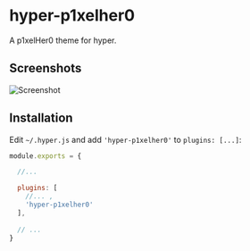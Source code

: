 # hyper-p1xelher0

A p1xelHer0 theme for hyper.

## Screenshots

![Screenshot]()

## Installation

Edit `~/.hyper.js` and add `'hyper-p1xelher0'` to `plugins: [...]`:
```js
module.exports = {

  //...

  plugins: [
    //... ,
    'hyper-p1xelher0'
  ],
  
  // ...
}
```
